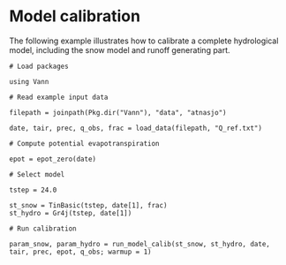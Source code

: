 # Model calibration

The following example illustrates how to calibrate a complete hydrological model, including the snow model and runoff generating part.

```@example
# Load packages

using Vann

# Read example input data

filepath = joinpath(Pkg.dir("Vann"), "data", "atnasjo")

date, tair, prec, q_obs, frac = load_data(filepath, "Q_ref.txt")

# Compute potential evapotranspiration

epot = epot_zero(date)

# Select model

tstep = 24.0

st_snow = TinBasic(tstep, date[1], frac)
st_hydro = Gr4j(tstep, date[1])

# Run calibration

param_snow, param_hydro = run_model_calib(st_snow, st_hydro, date, tair, prec, epot, q_obs; warmup = 1)
```
